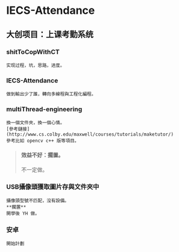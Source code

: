 # IECS-Attendance

## 大创项目：上课考勤系统

### shitToCopWithCT
    实现过程，坑，思路，进度。
    
### IECS-Attendance
    做到輸出少了誰，轉向多線程與工程化編程。
    
### multiThread-engineering
    換一個文件夾，換一個心情。
    [參考鏈接](http://www.cs.colby.edu/maxwell/courses/tutorials/maketutor/)
    參考比如 opencv c++ 版等項目。
> #### 效益不好：擱置。
>    不一定做。

### USB攝像頭獲取圖片存與文件夾中
    攝像頭型號不匹配，沒有設備。
    **擱置**
    開學後 YH 做。
    
### 安卓
    開始計劃
